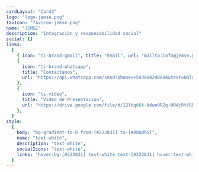 ```yaml
---
cardLayout: "Card3"
logo: "logo-jemse.png"
favIcon: "favicon-jemse.png"
name: "JEMSE"
description: "Integración y responsabilidad social"
social: {}
links:
  [
    { icon: "ti-brand-gmail", title: "Email", url: "mailto:info@jemse.gob.ar" },
    {
      icon: "ti-brand-whatsapp",
      title: "Contáctanos",
      url: "https://api.whatsapp.com/send?phone=+543884240884&text=Hola!, vi su contacto en conoceme.com.ar y quería ponerme en contacto con ustedes",
    },
    {
      icon: "ti-video",
      title: "Video de Presentación",
      url: "https://drive.google.com/file/d/12lbq6Kt-Ndwn9RZg-0O4jRtV8EVFHClk/view",
    },
  ]
style:
  {
    body: "bg-gradient-to-b from-[#222831] to-[#00adb5]",
    name: "text-white",
    description: "text-white",
    socialIcons: "text-white",
    links: "hover:bg-[#222831] text-white text-[#222831] hover:text-white",
  }
---
```

